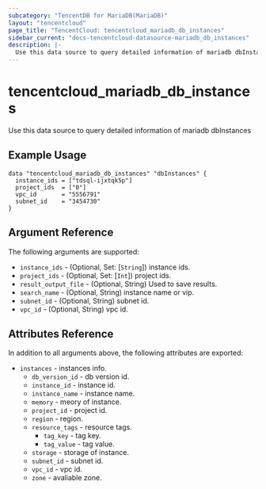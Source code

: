```yaml
---
subcategory: "TencentDB for MariaDB(MariaDB)"
layout: "tencentcloud"
page_title: "TencentCloud: tencentcloud_mariadb_db_instances"
sidebar_current: "docs-tencentcloud-datasource-mariadb_db_instances"
description: |-
  Use this data source to query detailed information of mariadb dbInstances
---
```


# tencentcloud_mariadb_db_instances

Use this data source to query detailed information of mariadb dbInstances

## Example Usage

```hcl
data "tencentcloud_mariadb_db_instances" "dbInstances" {
  instance_ids = ["tdsql-ijxtqk5p"]
  project_ids  = ["0"]
  vpc_id       = "5556791"
  subnet_id    = "3454730"
}
```

## Argument Reference

The following arguments are supported:

* `instance_ids` - (Optional, Set: [`String`]) instance ids.
* `project_ids` - (Optional, Set: [`Int`]) project ids.
* `result_output_file` - (Optional, String) Used to save results.
* `search_name` - (Optional, String) instance name or vip.
* `subnet_id` - (Optional, String) subnet id.
* `vpc_id` - (Optional, String) vpc id.

## Attributes Reference

In addition to all arguments above, the following attributes are exported:

* `instances` - instances info.
  * `db_version_id` - db version id.
  * `instance_id` - instance id.
  * `instance_name` - instance name.
  * `memory` - meory of instance.
  * `project_id` - project id.
  * `region` - region.
  * `resource_tags` - resource tags.
    * `tag_key` - tag key.
    * `tag_value` - tag value.
  * `storage` - storage of instance.
  * `subnet_id` - subnet id.
  * `vpc_id` - vpc id.
  * `zone` - avaliable zone.


